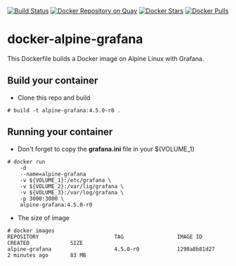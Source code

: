 [![Build Status](https://travis-ci.org/mmonnier/docker-alpine-grafana.svg?branch=master)](https://travis-ci.org/mmonnier/docker-alpine-grafana)
[![Docker Repository on Quay](https://quay.io/repository/mmonnier/docker-alpine-grafana/status "Docker Repository on Quay")](https://quay.io/repository/mmonnier/docker-alpine-grafana)
[![Docker Stars](https://img.shields.io/docker/stars/_/ubuntu.svg?style=flat-square)](https://hub.docker.com/r/mmonnier/alpine-grafana)
[![Docker Pulls](https://img.shields.io/docker/pulls/mashape/kong.svg?style=flat-square)](https://hub.docker.com/r/mmonnier/alpine-grafana)

docker-alpine-grafana
=====================

This Dockerfile builds a Docker image on Alpine Linux with Grafana.

Build your container
--------------------
* Clone this repo and build
```
# build -t alpine-grafana:4.5.0-r0 .
```

Running your container
----------------------

* Don't forget to copy the **grafana.ini** file in your ${VOLUME_1}
```
# docker run 
    -d
    --name=alpine-grafana
    -v ${VOLUME_1}:/etc/grafana \
    -v ${VOLUME_2}:/var/lig/grafana \
    -v ${VOLUME_3}:/var/log/grafana \
    -p 3000:3000 \
    alpine-grafana:4.5.0-r0
```

* The size of image
```
# docker images
REPOSITORY                        TAG                 IMAGE ID            CREATED             SIZE
alpine-grafana                    4.5.0-r0            1298a8b81d27        2 minutes ago       83 MB
```
